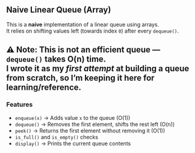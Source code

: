 ## Naive Linear Queue (Array)

This is a **naive** implementation of a linear queue using arrays.  
It relies on shifting values left (towards index `0`) after every `dequeue()`.  

⚠️ **Note:** This is not an efficient queue — `dequeue()` takes **O(n)** time.  
I wrote it as my *first attempt* at building a queue from scratch, so I’m keeping it here for learning/reference.
---
### Features
- `enqueue(x)` → Adds value `x` to the queue (O(1))  
- `dequeue()` → Removes the first element, shifts the rest left (O(n))  
- `peek()` → Returns the first element without removing it (O(1))  
- `is_full()` and `is_empty()` checks  
- `display()` → Prints the current queue contents  
